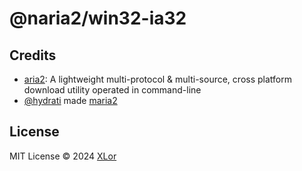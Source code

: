 # @naria2/win32-ia32

## Credits

+ [aria2](https://github.com/aria2/aria2): A lightweight multi-protocol & multi-source, cross platform download utility operated in command-line
+ [@hydrati](https://github.com/hydrati) made [maria2](https://github.com/hydrati/maria2)

## License

MIT License © 2024 [XLor](https://github.com/yjl9903)
